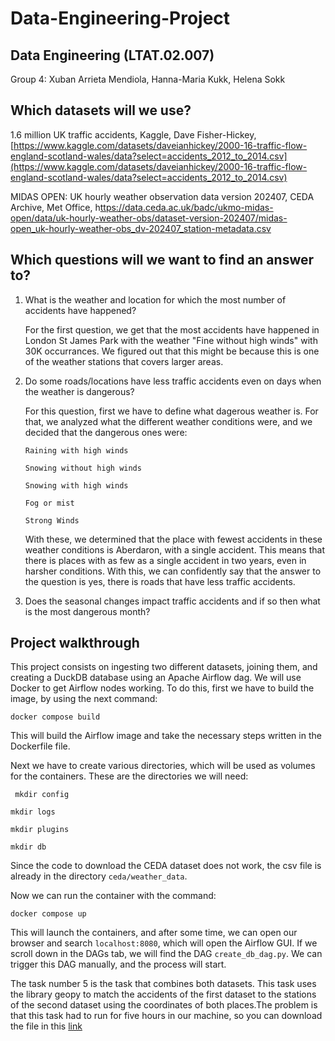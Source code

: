 # Data-Engineering-Project

## Data Engineering (LTAT.02.007) 

Group 4: Xuban Arrieta Mendiola, Hanna-Maria Kukk, Helena Sokk 

 

## Which datasets will we use? 

1.6 million UK traffic accidents, Kaggle, Dave Fisher-Hickey, [https://www.kaggle.com/datasets/daveianhickey/2000-16-traffic-flow-england-scotland-wales/data?select=accidents_2012_to_2014.csv](https://www.kaggle.com/datasets/daveianhickey/2000-16-traffic-flow-england-scotland-wales/data?select=accidents_2012_to_2014.csv) 

MIDAS OPEN: UK hourly weather observation data version 202407, CEDA Archive, Met Office, h[ttps://data.ceda.ac.uk/badc/ukmo-midas-open/data/uk-hourly-weather-obs/dataset-version-202407/midas-open_uk-hourly-weather-obs_dv-202407_station-metadata.csv](https://data.ceda.ac.uk/badc/ukmo-midas-open/data/uk-hourly-weather-obs/dataset-version-202407/midas-open_uk-hourly-weather-obs_dv-202407_station-metadata.csv) 

 

## Which questions will we want to find an answer to? 

1. What is the weather and location for which the most number of accidents have happened?

   For the first question, we get that the most accidents have happened in London St James Park with the weather "Fine without high winds" with 30K occurrances.​ We figured out that this might be because this is one of the weather stations that covers larger areas.

2. Do some roads/locations have less traffic accidents even on days when the weather is dangerous?

   For this question, first we have to define what dagerous weather is. For that, we analyzed what the different weather conditions were, and we decided that the dangerous ones were:​

    ``Raining with high winds​``

    ``Snowing without high winds​``

    ``Snowing with high winds​``

    ``Fog or mist​``

    ``Strong Winds​``

   With these, we determined that the place with fewest accidents in these weather conditions is Aberdaron, with a single accident.​ This means that there is places with as few as a single accident in two years, even in harsher conditions. With this, we can confidently say that the answer to the question is yes, there is roads that have less traffic accidents.

3. Does the seasonal changes impact traffic accidents and if so then what is the most dangerous month? 


## Project walkthrough

This project consists on ingesting two different datasets, joining them, and creating a DuckDB database using an Apache Airflow dag. We will use Docker to get Airflow nodes working. To do this, first we have to build the image, by using the next command:

`` docker compose build ``

This will build the Airflow image and take the necessary steps written in the Dockerfile file.

Next we have to create various directories, which will be used as volumes for the containers. These are the directories we will need:

`` mkdir config``

``mkdir logs``

``mkdir plugins``

``mkdir db ``

Since the code to download the CEDA dataset does not work, the csv file is already in the directory ``ceda/weather_data``.

Now we can run the container with the command:

`` docker compose up ``

This will launch the containers, and after some time, we can open our browser and search `` localhost:8080 ``, which will open the Airflow GUI. 
If we scroll down in the DAGs tab, we will find the DAG ``create_db_dag.py``. We can trigger this DAG manually, and the process will start.

The task number 5 is the task that combines both datasets. This task uses the library geopy to match the accidents of the first dataset to the stations of the second dataset using the coordinates of both places.The problem is that this task had to run for five hours in our machine, so you can download the file in this [link](https://drive.google.com/file/d/1Q4UNR8qW6jPhpaqGNZkb3Z3cV8wDfpm_/view?usp=drive_link)
